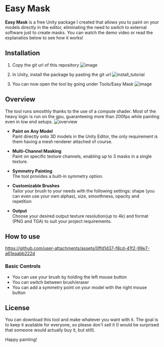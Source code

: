 # Easy Mask
**Easy Mask** is a free Unity package I created that allows you to paint on your models directly in the editor, eliminating the need to switch to external software just to create masks. You can watch the demo video or read the explanatios below to see how it works!

## Installation
1. Copy the git url of this repository
![image](https://github.com/user-attachments/assets/8f295f7a-f391-4915-9763-dbe33acc0e5f)

2. In Unity, install the package by pasting the git url
![install_tutorial](https://github.com/user-attachments/assets/918cd466-6a7f-40eb-a182-d30b0b93f102)

3. You can now open the tool by going under Tools/Easy Mask
![image](https://github.com/user-attachments/assets/3528191a-8f8e-416d-87df-0167b3c5e9ed)

## Overview
The tool runs smoothly thanks to the use of a compute shader. Most of the heavy logic is run on the gpu, guaranteeing more than 200fps while painting even in low end setups.
![overview](https://github.com/user-attachments/assets/d48887f4-1bc1-46a2-9095-0082305d6046)


- **Paint on Any Model**  
  Paint directly onto 3D models in the Unity Editor, the only requirement is them having a mesh renderer attached of course.

- **Multi-Channel Masking**  
  Paint on specific texture channels, enabling up to 3 masks in a single texture.

- **Symmetry Painting**  
  The tool provides a built-in symmetry option.

- **Customizable Brushes**  
  Tailor your brush to your needs with the following settings: shape (you can even use your own alphas), size, smoothness, opacity and repetition

- **Output**  
  Choose your desired output texture resolution(up to 4k) and format (PNG and TGA) to suit your project requirements.
 

  
## How to use
https://github.com/user-attachments/assets/0ffd1d37-f8cd-41f2-99e7-a61eaabb222d

### Basic Controls
- You can use your brush by holding the left mouse button
- You can switch between brush/eraser
- You can add a symmetry point on your model with the right mouse button

## License
You can download this tool and make whatever you want with it. The goal is to keep it available for everyone, so please don't sell it (I would be surprised that someone would actually buy it, but still).

Happy painting! 

